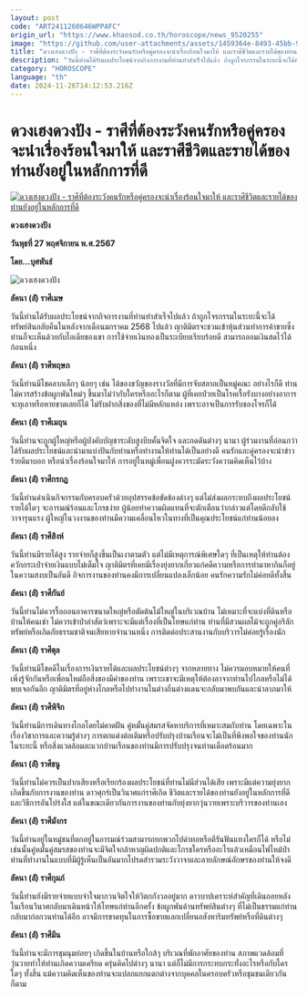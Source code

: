 ```yaml
---
layout: post
code: "ART2411260646WPPAFC"
origin_url: "https://www.khaosod.co.th/horoscope/news_9520255"
image: "https://github.com/user-attachments/assets/1459364e-8493-45bb-9c26-d115da48c748"
title: "ดวงเฮงดวงปัง - ราศีที่ต้องระวังคนรักหรือคู่ครองจะนำเรื่องร้อนใจมาให้ และราศีชีวิตและรายได้ของท่านยังอยู่ในหลักการที่ดี"
description: "วันนี้ท่านได้รับผลประโยชน์จากกิจการงานที่ท่านทำสำเร็จไปแล้ว ถ้าถูกโจรกรรมในระยะนี้จะได้ทรัพย์สินกลับคืนในหลังจากเดือนมกราคม 2568 ไปแล้ว"
category: "HOROSCOPE"
language: "th"
date: 2024-11-26T14:12:53.216Z
---
```


# ดวงเฮงดวงปัง - ราศีที่ต้องระวังคนรักหรือคู่ครองจะนำเรื่องร้อนใจมาให้ และราศีชีวิตและรายได้ของท่านยังอยู่ในหลักการที่ดี

[![ดวงเฮงดวงปัง - ราศีที่ต้องระวังคนรักหรือคู่ครองจะนำเรื่องร้อนใจมาให้ และราศีชีวิตและรายได้ของท่านยังอยู่ในหลักการที่ดี](https://www.khaosod.co.th/wpapp/uploads/2024/11/1-วันพุธ.jpg "ดวงเฮงดวงปัง - ราศีที่ต้องระวังคนรักหรือคู่ครองจะนำเรื่องร้อนใจมาให้ และราศีชีวิตและรายได้ของท่านยังอยู่ในหลักการที่ดี")](https://www.khaosod.co.th/wpapp/uploads/2024/11/1-วันพุธ.jpg)

**ดวงเฮงดวงปัง**

**วันพุธที่ 27 พฤศจิกายน พ.ศ.2567**

**โดย…บุศพันธ์**

![ดวงเฮงดวงปัง](https://www.khaosod.co.th/wpapp/uploads/2024/11/2-วันพุธ.jpg)

**ลัคนา (ลั) ราศีเมษ**

วันนี้ท่านได้รับผลประโยชน์จากกิจการงานที่ท่านทำสำเร็จไปแล้ว ถ้าถูกโจรกรรมในระยะนี้จะได้ทรัพย์สินกลับคืนในหลังจากเดือนมกราคม 2568 ไปแล้ว ญาติมิตรจะชวนเข้าหุ้นส่วนทำการค้าขายซึ่งท่านก็จะเห็นด้วยกับไอเดียของเขา การใช้จ่ายเงินทองเป็นระเบียบเรียบร้อยดี สามารถออมเงินสดไว้ได้ก้อนหนึ่ง

**ลัคนา (ลั) ราศีพฤษภ**

วันนี้ท่านมีโชคลาภเล็กๆ น้อยๆ เช่น ได้ของขวัญของรางวัลที่มีการจับสลากเป็นหมู่คณะ อย่างไรก็ดี ท่านไม่ควรสร้างข้อผูกพันใหม่ๆ ขึ้นมาไม่ว่ากับใครหรืออะไรก็ตาม ผู้ที่เคยป่วยเป็นโรคเรื้อรังบางอย่างอาการจะทุเลาหรือหายขาดเลยก็ได้ ไม่รับฝากสิ่งของที่ไม่มีหลักแหล่ง เพราะอาจเป็นการรับของโจรก็ได้

**ลัคนา (ลั) ราศีเมถุน**

วันนี้ท่านจะถูกผู้ใหญ่หรือผู้บังคับบัญชาระดับสูงบีบคั้นจิตใจ และกดดันต่างๆ นานา ผู้ร่วมงานที่อ่อนกว่าได้รับผลประโยชน์และนำมาแบ่งปันกับท่านหรือทำงานให้ท่านได้เป็นอย่างดี คนรักและคู่ครองจะนำข่าวร้ายดีมาบอก หรือนำเรื่องร้อนใจมาให้ การอยู่ในหมู่เพื่อนฝูงควรระมัดระวังความคิดเห็นไว้บ้าง

**ลัคนา (ลั) ราศีกรกฎ**

วันนี้ท่านดำเนินกิจกรรมกับครอบครัวด้วยอุปสรรคข้อขัดข้องต่างๆ แต่ไม่ส่งผลกระทบถึงผลประโยชน์รายได้ใดๆ จะอารมณ์ร้อนและโกรธง่าย ผู้น้อยทำความผิดแทนที่จะตักเตือนว่ากล่าวแต่โดยดีกลับใช้วาจารุนแรง ผู้ใหญ่ในวงงานของท่านมีความเคลื่อนไหวในทางที่เป็นคุณประโยชน์แก่ท่านน้อยลง

**ลัคนา (ลั) ราศีสิงห์**

วันนี้ท่านมีรายได้สูง รายจ่ายก็สูงขึ้นเป็นเงาตามตัว แต่ไม่มีเหตุการณ์พิเศษใดๆ ที่เป็นเหตุให้ท่านต้องควักกระเป๋าจ่ายเงินแบบไม่เต็มใจ ญาติมิตรที่เคยมีเรื่องยุ่งยากเกี่ยวแก่คดีความหรือการทำมาหากินก็อยู่ในความสงบเป็นอันดี กิจการงานของท่านคงมีการเปลี่ยนแปลงเล็กน้อย คนรักความรักไม่ค่อยดีทั้งสิ้น

**ลัคนา (ลั) ราศีกันย์**

วันนี้ท่านไม่ควรรื้อถอนอาคารขนาดใหญ่หรือตัดต้นไม้ใหญ่ในบริเวณบ้าน ไม่เหมาะที่จะแบ่งที่ดินหรือบ้านให้คนเช่า ไม่ควรเข้าป่าล่าสัตว์เพราะจะมีแต่เรื่องที่เป็นโทษแก่ท่าน ท่านที่มีสวนผลไม้จะถูกคู่อริลักทรัพย์หรือเกิดภัยธรรมชาติจนเสียหายจำนวนหนึ่ง การติดต่อประสานงานกับบริวารไม่ค่อยรู้เรื่องนัก

**ลัคนา (ลั) ราศีตุล**

วันนี้ท่านมีโชคดีในเรื่องการเงินรายได้และผลประโยชน์ต่างๆ จากหลายทาง ไม่ควรมอบหมายให้คนที่เพิ่งรู้จักกันหรือเพื่อนใหม่ถือสิ่งของมีค่าของท่าน เพราะเขาจะมีเหตุให้ต้องลาจากท่านไปไกลหรือไม่ได้พบเจอกันอีก ญาติมิตรที่อยู่ห่างไกลหรือไปทำงานในต่างถิ่นต่างแดนจะกลับมาพบกันและนำลาภมาให้

**ลัคนา (ลั) ราศีพิจิก**

วันนี้ท่านมีการเดินทางไกลโดยไม่คาดฝัน คู่หมั้นคู่สมรสจัดหาบริการที่เหมาะสมกับท่าน โดยเฉพาะในเรื่องวิชาการและความรู้ต่างๆ การตกแต่งต่อเติมหรือปรับปรุงบ้านเรือนจะไม่เป็นที่พึงพอใจของท่านนักในระยะนี้ หรือสิ่งแวดล้อมละแวกบ้านเรือนของท่านมีการปรับปรุงจนท่านเดือดร้อนมาก

**ลัคนา (ลั) ราศีธนู**

วันนี้ท่านไม่ควรเป็นปากเสียงหรือเรียกร้องผลประโยชน์ที่ท่านไม่มีส่วนได้เสีย เพราะมีแต่ความยุ่งยากเกิดขึ้นกับการงานของท่าน ดาวศุกร์เป็นวินาศแก่ราศีเกิด ชีวิตและรายได้ของท่านยังอยู่ในหลักการที่ดีและวิธีการอันโปร่งใส แต่ในขณะเดียวกันการงานของท่านกับยุ่งยากวุ่นวายเพราะบริวารของท่านเอง

**ลัคนา (ลั) ราศีมังกร**

วันนี้ท่านอยู่ในหมู่ชนที่ตกอยู่ในอารมณ์ร่วมสามารถยกพวกไปด่าทอหรือตีรันฟันแทงใครก็ได้ หรือไม่เช่นนั้นคู่หมั้นคู่สมรสของท่านจะมีจิตใจกล้าหาญผิดปกติและโกรธใครหรืออะไรแล้วเหมือนไฟไหม้ป่า ท่านที่ทำงานในแบบที่มีผู้รู้เห็นเป็นอันมากโปรดสำรวมระวังวาจาและลายลักษณ์อักษรของท่านให้จงดี

**ลัคนา (ลั) ราศีกุมภ์**

วันนี้ท่านยังมีรายจ่ายแบบจำใจมากวนจิตใจให้วิตกกังวลอยู่มาก ดาวบาปเคราะห์สำคัญที่เดินถอยหลังในเรือนวินาศกลับมาเดินหน้าให้โทษแก่ท่านอีกครั้ง ข้อผูกพันด้านทรัพย์สินต่างๆ ที่ไม่เป็นธรรมแก่ท่านกลับมาก่อกวนท่านได้อีก อาจมีการขาดทุนในการซื้อขายแลกเปลี่ยนอสังหาริมทรัพย์หรือที่ดินต่างๆ

**ลัคนา (ลั) ราศีมีน**

วันนี้ท่านจะมีการชุมนุมย่อยๆ เกิดขึ้นในบ้านหรือใกล้ๆ บริเวณที่พักอาศัยของท่าน สภาพแวดล้อมที่วุ่นวายทำให้ท่านเกิดความเครียด ครุ่นคิดไปต่างๆ นานา แต่ก็ไม่มีการกระทบกระทั่งอะไรหรือกับใครใดๆ ทั้งสิ้น แม้ความคิดเห็นของท่านจะแปลกแยกแตกต่างจากบุคคลในครอบครัวหรือชุมชนเดียวกันก็ตาม